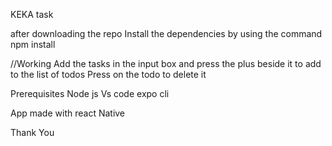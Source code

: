 KEKA task 

after downloading the repo
Install the dependencies by using the command npm install

//Working 
Add the tasks in the input box and press the plus beside it to add to  the list of todos
Press on the todo to delete it 

Prerequisites
Node js 
Vs code
expo cli 


App made with react Native 

Thank You
